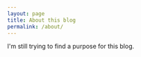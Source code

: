 ```yaml
---
layout: page
title: About this blog
permalink: /about/
---
```


I'm still trying to find a purpose for this blog.